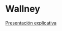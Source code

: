 # Wallney


[Presentación explicativa](https://docs.google.com/presentation/d/1VGKvDgGzDiw0aZ1w2ljBtEmhJF5Wp2uE9soxITOTCEM/edit?usp=sharing)
